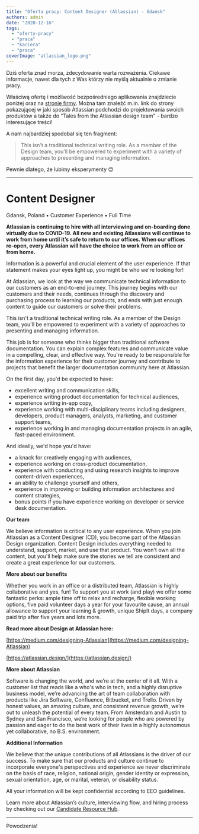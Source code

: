 ```yaml
---
title: "Oferta pracy: Content Designer (Atlassian) - Gdańsk"
authors: admin
date: "2020-12-16"
tags:
  - "oferty-pracy"
  - "praca"
  - "kariera"
  - "praca"
coverImage: "atlassian_logo.png"
---
```


Dziś oferta znad morza, zdecydowanie warta rozważenia. Ciekawe informacje, nawet
dla tych z Was którzy nie myślą aktualnie o zmianie pracy.

<!--truncate-->

Właściwą ofertę i możliwość bezpośredniego aplikowania znajdziecie poniżej oraz
na
[stronie firmy](https://www.atlassian.com/company/careers/detail/20cf0aba-a344-4762-9914-d89d1afdee85).
Można tam znaleźć m.in. link do strony pokazującej w jaki sposób Atlassian
podchodzi do projektowania swoich produktów a także do "Tales from the Atlassian
design team" - bardzo interesujące treści!

A nam najbardziej spodobał się ten fragment:

> This isn't a traditional technical writing role. As a member of the Design
> team, you'll be empowered to experiment with a variety of approaches to
> presenting and managing information.

Pewnie dlatego, że lubimy eksperymenty 😊

---

# Content Designer

Gdansk, Poland • Customer Experience • Full Time

**Atlassian is continuing to hire with all interviewing and on-boarding done
virtually due to COVID-19. All new and existing Atlassians will continue to work
from home until it’s safe to return to our offices. When our offices re-open,
every Atlassian will have the choice to work from an office or from home.**

Information is a powerful and crucial element of the user experience. If that
statement makes your eyes light up, you might be who we're looking for!

At Atlassian, we look at the way we communicate technical information to our
customers as an end-to-end journey. This journey begins with our customers and
their needs, continues through the discovery and purchasing process to learning
our products, and ends with just enough content to guide our customers or solve
their problems.

This isn't a traditional technical writing role. As a member of the Design team,
you'll be empowered to experiment with a variety of approaches to presenting and
managing information.

This job is for someone who thinks bigger than traditional software
documentation. You can explain complex features and communicate value in a
compelling, clear, and effective way. You're ready to be responsible for the
information experience for their customer journey and contribute to projects
that benefit the larger documentation community here at Atlassian.

On the first day, you'd be expected to have:

- excellent writing and communication skills,
- experience writing product documentation for technical audiences,
- experience writing in-app copy,
- experience working with multi-disciplinary teams including designers,
  developers, product managers, analysts, marketing, and customer support teams,
- experience working in and managing documentation projects in an agile,
  fast-paced environment.

And ideally, we'd hope you'd have:

- a knack for creatively engaging with audiences,
- experience working on cross-product documentation,
- experience with conducting and using research insights to improve
  content-driven experiences,
- an ability to challenge yourself and others,
- experience in improving or building information architectures and content
  strategies,
- bonus points if you have experience working on developer or service desk
  documentation.

**Our team**

We believe information is critical to any user experience. When you join
Atlassian as a Content Designer (CD), you become part of the Atlassian Design
organization. Content Design includes everything needed to understand, support,
market, and use that product. You won't own all the content, but you'll help
make sure the stories we tell are consistent and create a great experience for
our customers.

**More about our benefits**

Whether you work in an office or a distributed team, Atlassian is highly
collaborative and yes, fun! To support you at work (and play) we offer some
fantastic perks: ample time off to relax and recharge, flexible working options,
five paid volunteer days a year for your favourite cause, an annual allowance to
support your learning & growth, unique ShipIt days, a company paid trip after
five years and lots more.

**Read more about Design at Atlassian here:**

[https://medium.com/designing-Atlassian](https://medium.com/designing-Atlassian)

[https://atlassian.design/](https://atlassian.design/)

**More about Atlassian**

Software is changing the world, and we’re at the center of it all. With a
customer list that reads like a who's who in tech, and a highly disruptive
business model, we’re advancing the art of team collaboration with products like
Jira Software, Confluence, Bitbucket, and Trello. Driven by honest values, an
amazing culture, and consistent revenue growth, we’re out to unleash the
potential of every team. From Amsterdam and Austin to Sydney and San Francisco,
we’re looking for people who are powered by passion and eager to do the best
work of their lives in a highly autonomous yet collaborative, no B.S.
environment.

**Additional Information**

We believe that the unique contributions of all Atlassians is the driver of our
success. To make sure that our products and culture continue to incorporate
everyone's perspectives and experience we never discriminate on the basis of
race, religion, national origin, gender identity or expression, sexual
orientation, age, or marital, veteran, or disability status.

All your information will be kept confidential according to EEO guidelines.

Learn more about Atlassian’s culture, interviewing flow, and hiring process by
checking out
our [Candidate Resource Hub](https://www.atlassian.com/company/careers/resources).

---

Powodzenia!
